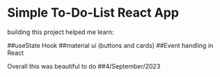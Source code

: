 # Simple To-Do-List React App

building this project helped me learn:

##useState Hook
##material ui (buttons and cards)
##Event handling in React

Overall this was beautiful to do
##4/September/2023

